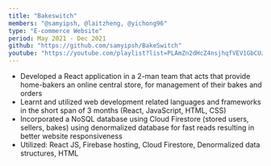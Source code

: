 ```yaml
---
title: "Bakeswitch"
members: "@samyipsh, @laitzheng, @yichong96"
type: "E-commerce Website"
period: May 2021 - Dec 2021
github: "https://github.com/samyipsh/BakeSwitch"
youtube: "https://youtube.com/playlist?list=PLAmZn2dHcZ4nsjhqfVEV1GbCUz5tuTzWS"
---
```


- Developed a React application in a 2-man team that acts that provide home-bakers an online central store, for management of their bakes and orders
- Learnt and utilized web development related languages and frameworks in the short span of 3 months (React, JavaScript, HTML, CSS)
- Incorporated a NoSQL database using Cloud Firestore (stored users, sellers, bakes) using denormalized database for fast reads resulting in better website responsiveness
- Utilized: React JS, Firebase hosting, Cloud Firestore, Denormalized data structures, HTML
